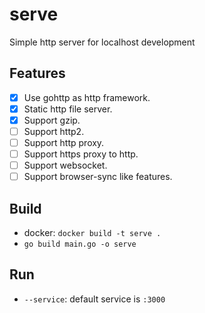 # serve

Simple http server for localhost development

## Features
- [x] Use gohttp as http framework.
- [x] Static http file server.
- [x] Support gzip.
- [ ] Support http2.
- [ ] Support http proxy.
- [ ] Support https proxy to http.
- [ ] Support websocket.
- [ ] Support browser-sync like features.

## Build
* docker: `docker build -t serve .`
* `go build main.go -o serve`

## Run
* `--service`: default service is `:3000`
